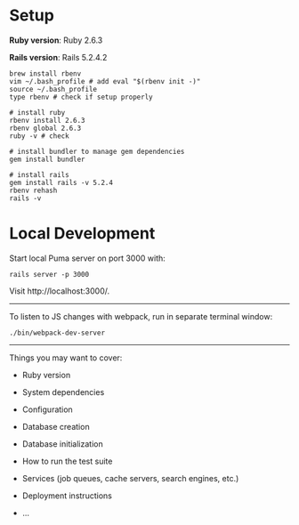 # Setup
**Ruby version**: Ruby 2.6.3

**Rails version**: Rails 5.2.4.2

```
brew install rbenv
vim ~/.bash_profile # add eval "$(rbenv init -)"
source ~/.bash_profile
type rbenv # check if setup properly

# install ruby
rbenv install 2.6.3
rbenv global 2.6.3
ruby -v # check

# install bundler to manage gem dependencies
gem install bundler

# install rails
gem install rails -v 5.2.4
rbenv rehash
rails -v
```

# Local Development

Start local Puma server on port 3000 with:
```
rails server -p 3000
```

Visit http://localhost:3000/.

---

To listen to JS changes with webpack, run in separate terminal window:

```
./bin/webpack-dev-server
```

---

Things you may want to cover:

* Ruby version

* System dependencies

* Configuration

* Database creation

* Database initialization

* How to run the test suite

* Services (job queues, cache servers, search engines, etc.)

* Deployment instructions

* ...
